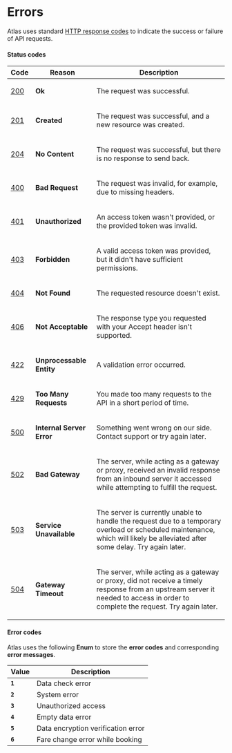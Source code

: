 # Errors

Atlas uses standard [HTTP response codes](https://httpstatuses.com/) to indicate the success or failure of API requests.

#### Status codes

| Code                                 | Reason                                                 | Description                                                                                                                                                                                      |
| ------------------------------------ | ------------------------------------------------------ | ------------------------------------------------------------------------------------------------------------------------------------------------------------------------------------------------ |
| [200](https://httpstatuses.com/200)  | **Ok**                                                 | <p>The request was successful. </p><p> </p>                                                                                                                                                      |
| [201 ](https://httpstatuses.com/201) | <p><strong>Created</strong> </p><p> </p>               | <p>The request was successful, and a new resource was created. </p><p> </p>                                                                                                                      |
| [204](https://httpstatuses.com/204)  | <p><strong>No Content</strong> </p><p> </p>            | <p>The request was successful, but there is no response to send back. </p><p> </p>                                                                                                               |
| [400 ](https://httpstatuses.com/400) | <p><strong>Bad Request</strong> </p><p> </p>           | <p>The request was invalid, for example, due to missing headers. </p><p> </p>                                                                                                                    |
| [401 ](https://httpstatuses.com/401) | <p><strong>Unauthorized</strong> </p><p> </p>          | <p>An access token wasn't provided, or the provided token was invalid. </p><p> </p>                                                                                                              |
| [403](https://httpstatuses.com/403)  | <p><strong>Forbidden</strong> </p><p> </p>             | <p>A valid access token was provided, but it didn't have sufficient permissions. </p><p> </p>                                                                                                    |
| [404](https://httpstatuses.com/404)  | <p><strong>Not Found</strong> </p><p> </p>             | <p>The requested resource doesn't exist. </p><p> </p>                                                                                                                                            |
| [406](https://httpstatuses.com/406)  | <p><strong>Not Acceptable</strong> </p><p> </p>        | <p>The response type you requested with your Accept header isn't supported. </p><p> </p>                                                                                                         |
| [422](https://httpstatuses.com/422)  | <p><strong>Unprocessable Entity</strong> </p><p> </p>  | <p>A validation error occurred. </p><p> </p>                                                                                                                                                     |
| [429 ](https://httpstatuses.com/429) | <p><strong>Too Many Requests</strong> </p><p> </p>     | <p>You made too many requests to the API in a short period of time. </p><p> </p>                                                                                                                 |
| [500](https://httpstatuses.com/500)  | <p><strong>Internal Server Error</strong> </p><p> </p> | <p>Something went wrong on our side. Contact support or try again later. </p><p> </p>                                                                                                            |
| [502](https://httpstatuses.com/502)  | <p><strong>Bad Gateway</strong> </p><p> </p>           | <p>The server, while acting as a gateway or proxy, received an invalid response from an inbound server it accessed while attempting to fulfill the request. </p><p> </p>                         |
| [503](https://httpstatuses.com/503)  | <p><strong>Service Unavailable</strong> </p><p> </p>   | <p>The server is currently unable to handle the request due to a temporary overload or scheduled maintenance, which will likely be alleviated after some delay. Try again later. </p><p> </p>    |
| [504](https://httpstatuses.com/504)  | <p><strong>Gateway Timeout</strong> </p><p> </p>       | <p>The server, while acting as a gateway or proxy, did not receive a timely response from an upstream server it needed to access in order to complete the request. Try again later. </p><p> </p> |

#### Error codes

Atlas uses the following **Enum** to store the **error codes** and corresponding **error messages**.

| Value   | Description                         |
| ------- | ----------------------------------- |
| **`1`** | Data check error                    |
| **`2`** | System error                        |
| **`3`** | Unauthorized access                 |
| **`4`** | Empty data error                    |
| **`5`** | Data encryption verification error  |
| **`6`** | Fare change error while booking     |

### <a href="#status-codes" id="status-codes"></a>
